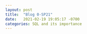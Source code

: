```yaml
---
layout: post
title:  "Blog 0-SP21"
date:   2021-02-19 19:05:17 -0700
categories: SQL and its importance
---
```


